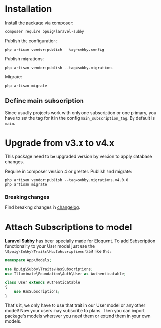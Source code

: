 # Installation

Install the package via composer:

```shell
composer require bpuig/laravel-subby
```

Publish the configuration:

```shell
php artisan vendor:publish --tag=subby.config
```

Publish migrations:

```shell
php artisan vendor:publish --tag=subby.migrations
```

Migrate:

```shell
php artisan migrate
```

## Define main subscription

Since usually projects work with only one subscription or one primary, you have to set the tag for it in the
config `main_subscription_tag`. By default is `main`.

# Upgrade from v3.x to v4.x

This package need to be upgraded version by version to apply database changes.

Require in composer version 4 or greater. Publish and migrate:

```shell
php artisan vendor:publish --tag=subby.migrations.v4.0.0
php artisan migrate
```

### Breaking changes

Find breaking changes in [changelog](../CHANGELOG.md).

# Attach Subscriptions to model

**Laravel Subby** has been specially made for Eloquent. To add Subscription functionality to your User model just use
the `\Bpuig\Subby\Traits\HasSubscriptions` trait like this:

```php
namespace App\Models;

use Bpuig\Subby\Traits\HasSubscriptions;
use Illuminate\Foundation\Auth\User as Authenticatable;

class User extends Authenticatable
{
    use HasSubscriptions;
}
```

That's it, we only have to use that trait in our User model or any other model! Now your users may subscribe to plans.
Then you can import package's models wherever you need them or extend them in your own models.
